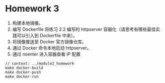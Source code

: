 # Homework 3
1. 构建本地镜像。
2. 编写 Dockerfile 将练习 2.2 编写的 httpserver 容器化（请思考有哪些最佳实践可以引入到 Dockerfile 中来）。
3. 将镜像推送至 Docker 官方镜像仓库。
4. 通过 Docker 命令本地启动 httpserver。
5. 通过 nsenter 进入容器查看 IP 配置


```shell
// context: ../module2_homework
make docker-build
make docker-push
make docker-run
